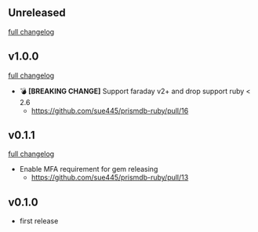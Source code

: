 ## Unreleased
[full changelog](http://github.com/sue445/prismdb-ruby/compare/v1.0.0...master)

## v1.0.0
[full changelog](http://github.com/sue445/prismdb-ruby/compare/v0.1.1...v1.0.0)

* :bomb: **[BREAKING CHANGE]** Support faraday v2+ and drop support ruby < 2.6
  * https://github.com/sue445/prismdb-ruby/pull/16

## v0.1.1
[full changelog](http://github.com/sue445/prismdb-ruby/compare/v0.1.0...v0.1.1)

* Enable MFA requirement for gem releasing
  * https://github.com/sue445/prismdb-ruby/pull/13

## v0.1.0
* first release
